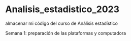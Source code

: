 # Analisis_estadistico_2023
almacenar mi código del curso de Análisis estadístico 

Semana 1: preparación de las plataformas y computadora 

